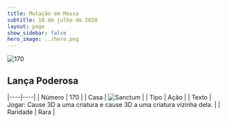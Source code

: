 ```yaml
---
title: Mutação em Massa
subtitle: 10 de julho de 2020
layout: page
show_sidebar: false
hero_image: ../hero.png
---
```


![170](https://cdn.keyforgegame.com/media/card_front/pt/479_170_GHP2MR29293_pt.png)

## Lança Poderosa

|----|----|
| Número | 170 |
| Casa | ![Sanctum](https://archonarcana.com/images/thumb/c/c7/Sanctum.png/22px-Sanctum.png "Santuário") |
| Tipo | Ação |
| Texto | Jogar: Cause 3D a uma criatura e cause 3D a uma criatura vizinha dela. |
| Raridade | Rara |
